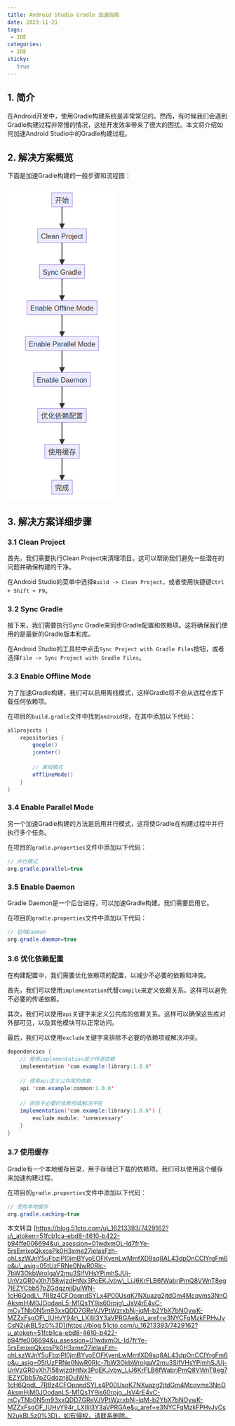 ```yaml
---
title: Android Studio Gradle 加速指南
date: 2023-11-21
tags:
 - IDE
categories: 
 - IDE
sticky: 
   true
---
```


## 1\. 简介

在Android开发中，使用Gradle构建系统是非常常见的。然而，有时候我们会遇到Gradle构建过程非常慢的情况，这给开发效率带来了很大的困扰。本文将介绍如何加速Android Studio中的Gradle构建过程。

## 2\. 解决方案概览

下面是加速Gradle构建的一般步骤和流程图：

![image-20231118110245048](https://raw.githubusercontent.com/shug666/image/main/imagesimage-20231118110245048.png)

## 3\. 解决方案详细步骤

### 3.1 Clean Project

首先，我们需要执行Clean Project来清理项目。这可以帮助我们避免一些潜在的问题并确保构建的干净。

在Android Studio的菜单中选择`Build -> Clean Project`，或者使用快捷键`Ctrl + Shift + F9`。

### 3.2 Sync Gradle

接下来，我们需要执行Sync Gradle来同步Gradle配置和依赖项。这将确保我们使用的是最新的Gradle版本和库。

在Android Studio的工具栏中点击`Sync Project with Gradle Files`按钮，或者选择`File -> Sync Project with Gradle Files`。

### 3.3 Enable Offline Mode

为了加速Gradle构建，我们可以启用离线模式，这样Gradle将不会从远程仓库下载任何依赖项。

在项目的`build.gradle`文件中找到`android`块，在其中添加以下代码：

```java
allprojects {
    repositories {
        google()
        jcenter()

        // 离线模式
        offlineMode()
    }
}
```

### 3.4 Enable Parallel Mode

另一个加速Gradle构建的方法是启用并行模式，这将使Gradle在构建过程中并行执行多个任务。

在项目的`gradle.properties`文件中添加以下代码：

```java
// 并行模式
org.gradle.parallel=true
```

### 3.5 Enable Daemon

Gradle Daemon是一个后台进程，可以加速Gradle构建。我们需要启用它。

在项目的`gradle.properties`文件中添加以下代码：

```java
// 启用Daemon
org.gradle.daemon=true
```

### 3.6 优化依赖配置

在构建配置中，我们需要优化依赖项的配置，以减少不必要的依赖和冲突。

首先，我们可以使用`implementation`代替`compile`来定义依赖关系。这样可以避免不必要的传递依赖。

其次，我们可以使用`api`关键字来定义公共库的依赖关系。这样可以确保这些库对外部可见，以及其他模块可以正常访问。

最后，我们可以使用`exclude`关键字来排除不必要的依赖项或解决冲突。

```java
dependencies {
    // 使用implementation减少传递依赖
    implementation 'com.example:library:1.0.0'

    // 使用api定义公共库的依赖
    api 'com.example:common:1.0.0'

    // 排除不必要的依赖项或解决冲突
    implementation('com.example:library:1.0.0') {
        exclude module: 'unnecessary'
    }
}
```

### 3.7 使用缓存

Gradle有一个本地缓存目录，用于存储已下载的依赖项。我们可以使用这个缓存来加速构建过程。

在项目的`gradle.properties`文件中添加以下代码：

```java
// 使用本地缓存
org.gradle.caching=true
```



本文转自 [https://blog.51cto.com/u\_16213393/7429162?u\_atoken=51fcb1ca-ebd8-4610-b422-b94ffe006694&u\_asession=01wdxmOL-Id7frYe-5rsEmixoQkxosPk0H3xme27ielasFzh-ohLszWJnY5uFbzjPl0jmBYyoEOFKyenLwMmfXD9sq8AL43dpOnCClYrgFm6o&u\_asig=05tUzFRNe0NwR0Rlc-7bW3OkbWroIgaV2mu3SlfVHsYPimhSJUj-UnVzGR0yXh7l58wjzdHtNx3PoEKJvbw\_LiJ6KrFLB6fWabrjPmQ8VWnT8eg7lEZYCbb57pZGdqznjjDulWN-1cH6QqdL\_7R8z4CFOpqndSYLx4P00UsqK7NXuazg2jtdGm4Mcqvms3NnOAksmHjM0JOodanL5-M1Qs1Y9is60rpjg\_JsV4rE4vC-mCyTNb0N5m93xxQDD7GReVJVPtWzrxbNj-jqM-b2YbX7bNOywK-MZZxFsgOF\_IUHvY94r\_LXIIil3Y3aVPRGAe&u\_aref=e3NYCFqMzkFPHvJyCsN2ukBL5z0%3D](https://blog.51cto.com/u_16213393/7429162?u_atoken=51fcb1ca-ebd8-4610-b422-b94ffe006694&u_asession=01wdxmOL-Id7frYe-5rsEmixoQkxosPk0H3xme27ielasFzh-ohLszWJnY5uFbzjPl0jmBYyoEOFKyenLwMmfXD9sq8AL43dpOnCClYrgFm6o&u_asig=05tUzFRNe0NwR0Rlc-7bW3OkbWroIgaV2mu3SlfVHsYPimhSJUj-UnVzGR0yXh7l58wjzdHtNx3PoEKJvbw_LiJ6KrFLB6fWabrjPmQ8VWnT8eg7lEZYCbb57pZGdqznjjDulWN-1cH6QqdL_7R8z4CFOpqndSYLx4P00UsqK7NXuazg2jtdGm4Mcqvms3NnOAksmHjM0JOodanL5-M1Qs1Y9is60rpjg_JsV4rE4vC-mCyTNb0N5m93xxQDD7GReVJVPtWzrxbNj-jqM-b2YbX7bNOywK-MZZxFsgOF_IUHvY94r_LXIIil3Y3aVPRGAe&u_aref=e3NYCFqMzkFPHvJyCsN2ukBL5z0%3D)，如有侵权，请联系删除。
